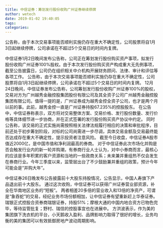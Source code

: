 ```yaml
---
title: 中信证券：筹划发行股份收购广州证券继续停牌
author: wetech
date: 2019-01-02 19:40:05
tags: 
categories: 
---
```

公告称，由于本次交易事项能否顺利实施仍存在重大不确定性，公司股票将自1月3日起继续停牌，公司承诺在不超过5个交易日的时间内复牌。
<!-- more -->
中信证券1月2日晚间发布公告称，公司正在筹划发行股份购买资产事项，拟发行股份收购广州证券100%股权。由于本次发行股份购买资产构成重大无先例事项，截至公告披露日，公司仍在组织相关中介机构开展财务顾问、法律、审计和评估等各项工作。
公告称，由于本次交易事项能否顺利实施仍存在重大不确定性，公司股票将自1月3日起继续停牌，公司承诺在不超过5个交易日的时间内复牌。
12月24日晚间，中信证券发布公告称，公司筹划发行股份收购广州证券100%的股权，交易对方为广州越秀金融控股集团股份有限公司及其全资子公司广州越秀金融控股集团有限公司。值得一提的是，广州证券成为越秀金控全资子公司，也才是两个月以前的事。此前，越秀金控一直是广州证券持股67.235%的控股股东。
在公告中，中信证券称表示，双方将对交易整体方案、交易价格、发行股份数量、发行价格等具体细节进一步协商，并在正式签署的发行股份购买资产协议中约定。
同时公告称，该交易的正式实施尚需按照相关法律法规履行相应的决策和审批程序，目前还处于初步筹划阶段，对标的公司尚需进一步尽调，具体交易金额及交易最终能否达成存在重大不确定性，提示投资者注意风险。
截至今日收盘，中信证券A股市值近2000亿，是中国市值和净利润最高的券商。
对于中信证券此次市场化并购是否会触发行业内的新一轮并购潮，有券商行业人士认为，对中小券商而言，最核心的应该是多年积累的客户资源和当地的一些政商关系；未来兼并重组热不仅会发生在券商行业。今年三季度以来，监管层出台了不少鼓励兼并重组的政策，预计今年可能会是“并购大年”。
 
 
中信证券26日晚发布公告披露前十大股东持股情况，公告显示，中国人寿旗下产品退出前十大股东。
通过这次收购，中信证券可以获得广州证券营业部资源，补全在华南地区业务的“短板”。
两者相差20多倍的营业收入和13倍的净资产，可谓是“象吞蛇”的交易，经纪业务市场份额相加，让中信证券有望重新赶上华泰证券。
瑞银正式控股合资券商瑞银证券，持股51%；摩根大通的中国内地合资方已物色完毕，等待监管批复；野村、瑞信的控股事宜也在进展中。
方洪波表示，作为美的集团旗下洗衣机的平台，小天鹅收入盈利、品牌影响力取得了很好的增长，业务均衡的美的集团可以有效抵御房地产波动周期影响。
